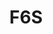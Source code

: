 ---
title: F6S
domain: f6s.com
category: Ecosystem
link: https://www.f6s.com/
image: /images/logos/f6s.png
subtype: accelerator_partners
event_name: bharathacks_2017
description: F6S is the world's largest platform for founders. They enable founders to interact with investors, accelerators, incubators, products, tools, and talent on the platform to grow together.
---